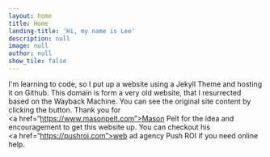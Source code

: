 ```yaml
---
layout: home
title: Home
landing-title: 'Hi, my name is Lee'
description: null
image: null
author: null
show_tile: false
---
```


I'm learning to code, so I put up a website using a Jekyll Theme and hosting it on Github. This domain is form a very old website, that I resurrected based on the Wayback Machine. You can see the original site content by clicking the button. Thank you for <a href=“https://www.masonpelt.com”>Mason Pelt</a> for the idea and encouragement to get this website up. You can checkout his <a href=“https://pushroi.com”>web ad agency Push ROI</a> if you need online help.
